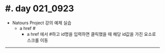 #. day 021_0923
===============
* Natours Project 강의 예제 실습
    * a href #
        * a href 에서 #하고 id명을 입력하면 클릭했을 때 해당 id값을 가진 요소로 스크롤 이동

------------------------------------------
